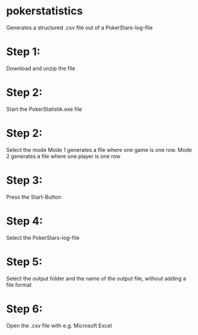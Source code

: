 # pokerstatistics
Generates a structured .csv file out of a PokerStars-log-file

# Step 1:
Download and unzip the file

# Step 2:
Start the PokerStatistik.exe file

# Step 2:
Select the mode 
Mode 1 generates a file where one game is one row. 
Mode 2 generates a file where one player is one row

# Step 3:
Press the Start-Button

# Step 4:
Select the PokerStars-log-file

# Step 5:
Select the output folder and the name of the output file, without adding a file format

# Step 6:
Open the .csv file with e.g. Microsoft Excel
